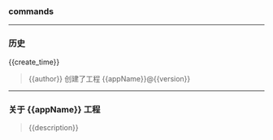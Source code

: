 ### commands

-------------------
### 历史
{{create_time}}
> {{author}} 创建了工程 {{appName}}@{{version}}

-------------------
### 关于 {{appName}} 工程
> {{description}}
